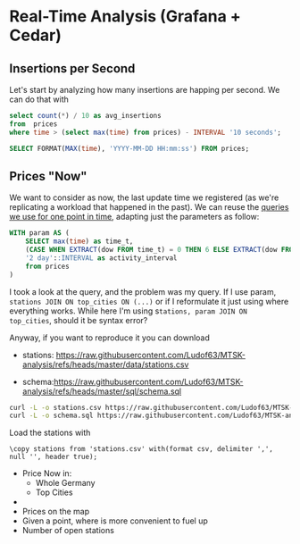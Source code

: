 # Real-Time Analysis (Grafana + Cedar)



## Insertions per Second

Let's start by analyzing how many insertions are happing per second. We can do that with

```sql
select count(*) / 10 as avg_insertions
from  prices
where time > (select max(time) from prices) - INTERVAL '10 seconds';
```

```sql
SELECT FORMAT(MAX(time), 'YYYY-MM-DD HH:mm:ss') FROM prices;

```





## Prices "Now"

We want to consider as now, the last update time we registered (as we're replicating a workload that happened in the past). We can reuse the [queries we use for one point in time](README.md), adapting just the parameters as follow:

```sql
WITH param AS (
    SELECT max(time) as time_t,
    (CASE WHEN EXTRACT(dow FROM time_t) = 0 THEN 6 ELSE EXTRACT(dow FROM time_t) -1 END ) as day_bit,
    '2 day'::INTERVAL as activity_interval
    from prices
)
```



I took a look at the query, and the problem was my query. If I use param, `stations JOIN ON top_cities ON (...)` or if I reformulate it just using where everything works. While here I'm using s`tations, param JOIN ON top_cities`, should it be syntax error?



Anyway, if you want to reproduce it you can download

- stations: https://raw.githubusercontent.com/Ludof63/MTSK-analysis/refs/heads/master/data/stations.csv

- schema:https://raw.githubusercontent.com/Ludof63/MTSK-analysis/refs/heads/master/sql/schema.sql

```bash
curl -L -o stations.csv https://raw.githubusercontent.com/Ludof63/MTSK-analysis/refs/heads/master/data/stations.csv
curl -L -o schema.sql https://raw.githubusercontent.com/Ludof63/MTSK-analysis/refs/heads/master/sql/schema.sql
```

Load the stations with 

```postgresql
\copy stations from 'stations.csv' with(format csv, delimiter ',', null '', header true);
```









- Price Now in:
  - Whole Germany
  - Top Cities
- 
- Prices on the map
- Given a point, where is more convenient to fuel up
- Number of open stations 